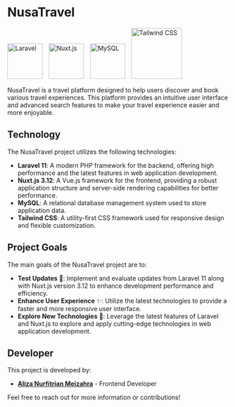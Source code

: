 <h1 align="left">
  NusaTravel
</h1>

<p align="left">
  <img src="https://img.shields.io/badge/-Laravel-FF2D20?logo=laravel&logoColor=white" alt="Laravel" width="80" style="margin-right: 10px;"/>
  <img src="https://img.shields.io/badge/-Nuxt.js-00C58E?logo=nuxt.js&logoColor=white" alt="Nuxt.js" width="80" style="margin-right: 10px;"/>
  <img src="https://img.shields.io/badge/-MySQL-00758F?logo=mysql&logoColor=white" alt="MySQL" width="80" style="margin-right: 10px;"/>
  <img src="https://img.shields.io/badge/-Tailwind_CSS-38B2AC?logo=tailwind-css&logoColor=white" alt="Tailwind CSS" width="115" style="margin-right: 10px;"/>
</p>

NusaTravel is a travel platform designed to help users discover and book various travel experiences. This platform provides an intuitive user interface and advanced search features to make your travel experience easier and more enjoyable.

## Technology

The NusaTravel project utilizes the following technologies:

- **Laravel 11**: A modern PHP framework for the backend, offering high performance and the latest features in web application development.
- **Nuxt.js 3.12**: A Vue.js framework for the frontend, providing a robust application structure and server-side rendering capabilities for better performance.
- **MySQL**: A relational database management system used to store application data.
- **Tailwind CSS**: A utility-first CSS framework used for responsive design and flexible customization.

## Project Goals

The main goals of the NusaTravel project are to:

- **Test Updates** 🚀: Implement and evaluate updates from Laravel 11 along with Nuxt.js version 3.12 to enhance development performance and efficiency.
- **Enhance User Experience** ✨: Utilize the latest technologies to provide a faster and more responsive user interface.
- **Explore New Technologies** 🧪: Leverage the latest features of Laravel and Nuxt.js to explore and apply cutting-edge technologies in web application development.

## Developer

This project is developed by:

- **[Aliza Nurfitrian Meizahra](https://github.com/Alizaaaja4)** - Frontend Developer

Feel free to reach out for more information or contributions!


